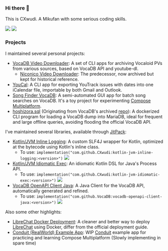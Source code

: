 ### Hi there 👋

This is CXwudi. A Mikufan with some serious coding skills.

<picture>
  <source
    srcset="https://github-readme-stats.vercel.app/api?username=CXwudi&show_icons=true&theme=dark"
    media="(prefers-color-scheme: dark)"
  />
  <source
    srcset="https://github-readme-stats.vercel.app/api?username=CXwudi&show_icons=true"
    media="(prefers-color-scheme: light), (prefers-color-scheme: no-preference)"
  />
  <img src="https://github-readme-stats.vercel.app/api?username=CXwudi&show_icons=true" />
</picture>

<!-- ![Top Langs](https://github-readme-stats.vercel.app/api/top-langs/?username=CXwudi&layout=compact&exclude_repo=pixiv-following-to-rss&size_weight=0.5&count_weight=0.5&hide=shell) -->

<picture>
  <source
    srcset="https://github-readme-stats.vercel.app/api/top-langs/?username=CXwudi&layout=compact&exclude_repo=pixiv-following-to-rss&size_weight=0.5&count_weight=0.5&hide=shell&theme=dark"
    media="(prefers-color-scheme: dark)"
  />
  <source
    srcset="https://github-readme-stats.vercel.app/api/top-langs/?username=CXwudi&layout=compact&exclude_repo=pixiv-following-to-rss&size_weight=0.5&count_weight=0.5&hide=shell"
    media="(prefers-color-scheme: light), (prefers-color-scheme: no-preference)"
  />
  <img src="https://github-readme-stats.vercel.app/api/top-langs/?username=CXwudi&layout=compact&exclude_repo=pixiv-following-to-rss&size_weight=0.5&count_weight=0.5&hide=shell" />
</picture>

### Projects

I maintained several personal projects:

- [VocaDB Video Downloader](https://github.com/CXwudi/vocadb-video-downloader-new): A set of CLI apps for archiving Vocaloid PVs from various sources, based on VocaDB API and youtube-dl.
  - [Niconico Video Downloader](https://github.com/CXwudi/Niconico-Video-Downloader): The predecessor, now archived but kept for historical reference.
- [YouCal](https://github.com/CXwudi/youcal): A CLI app for exporting YouTrack issues with dates into one iCalendar file, importable by both Gmail and Outlook.
- [Song Finder VocaDB](https://github.com/CXwudi/song-finder-vocadb): A semi-automated GUI app for batch song searches on VocaDB. It's a toy project for experimenting [Compose Multiplatform](https://www.jetbrains.com/lp/compose-multiplatform/).
- [hoshizora.sql](https://github.com/CXwudi/hoshizora.sql) (Originating from VocaDB's archived [repo](https://github.com/VocaDB/hoshizora.sql)): A dockerized CLI program for loading a VocaDB dump into MariaDB, ideal for frequent and large offline queries, avoiding flooding the official VocaDB API.

I've maintained several libraries, available through [JitPack](https://jitpack.io):

- [Kotlin/JVM Inline Logging](https://github.com/CXwudi/kotlin-jvm-inline-logging): A custom SLF4J wrapper for Kotlin, optimized at the bytecode using Kotlin's inline class.
  - To use: `implementation("com.github.CXwudi:kotlin-jvm-inline-logging:<version>")` [![](https://jitpack.io/v/CXwudi/kotlin-jvm-inline-logging.svg)](https://jitpack.io/#CXwudi/kotlin-jvm-inline-logging)
- [Kotlin/JVM Idiomatic Exec](https://github.com/CXwudi/kotlin-jvm-idiomatic-exec): An idiomatic Kotlin DSL for Java's Process API.
  - To use: `implementation("com.github.CXwudi:kotlin-jvm-idiomatic-exec:<version>")` [![](https://jitpack.io/v/CXwudi/kotlin-jvm-idiomatic-exec.svg)](https://jitpack.io/#CXwudi/kotlin-jvm-idiomatic-exec)
- [VocaDB OpenAPI Client Java](https://github.com/VocaDB/vocadb-openapi-client-java): A Java Client for the VocaDB API, automatically generated and refined.
  - To use: `implementation("com.github.VocaDB:vocadb-openapi-client-java:<version>")` [![](https://jitpack.io/v/VocaDB/vocadb-openapi-client-java.svg)](https://jitpack.io/#VocaDB/vocadb-openapi-client-java)

Also some other highlights:

- [LibreChat Docker Deployment](https://github.com/CXwudi/librechat-docker-deployment): A cleaner and better way to deploy [LibreChat](https://docs.librechat.ai/) using Docker, differ from the official deployment guide.
- [Conduit (RealWorld) Example App](https://github.com/CXwudi/realworld-compose-http4k-example-app): WIP [Conduit](https://github.com/gothinkster/realworld) example app for practicing and learning Compose Multiplatform (Slowly implementing in spare time)

<!--

**CXwudi/CXwudi** is a ✨ _special_ ✨ repository because its `README.md` (this file) appears on your GitHub profile.

Here are some ideas to get you started:

- 🔭 I’m currently working on ...
- 🌱 I’m currently learning ...
- 👯 I’m looking to collaborate on ...
- 🤔 I’m looking for help with ...
- 💬 Ask me about ...
- 📫 How to reach me: ...
- 😄 Pronouns: ...
- ⚡ Fun fact: ...
-->
